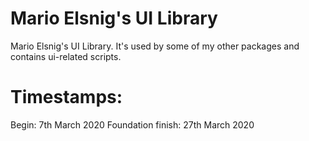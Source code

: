 # Mario Elsnig's UI Library

Mario Elsnig's UI Library. It's used by some of my other packages and contains ui-related scripts.

# Timestamps:
Begin: 7th March 2020
Foundation finish: 27th March 2020
